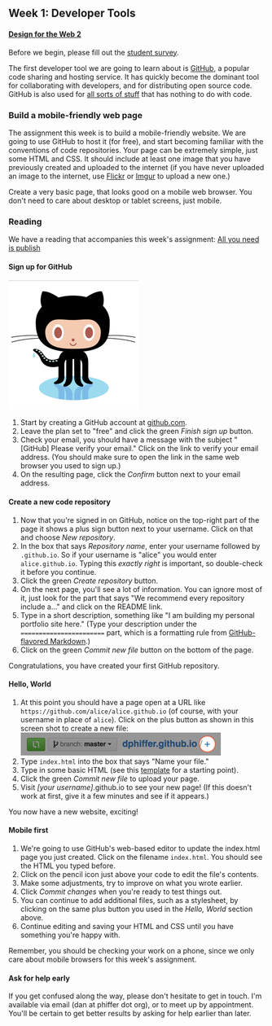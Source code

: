 ## Week 1: Developer Tools
#### [Design for the Web 2](https://github.com/ccny-edm/web2)

Before we begin, please fill out the [student survey](https://docs.google.com/forms/d/1lMjTXflX3SHJvwfyvbkKLXRVmN0XgcdPijFT18zVDFg/edit).

The first developer tool we are going to learn about is [GitHub](https://github.com/), a popular code sharing and hosting service. It has quickly become the dominant tool for collaborating with developers, and for distributing open source code. GitHub is also used for [all sorts of stuff](http://www.ted.com/talks/clay_shirky_how_the_internet_will_one_day_transform_government) that has nothing to do with code.

### Build a mobile-friendly web page

The assignment this week is to build a mobile-friendly website. We are going to use GitHub to host it (for free), and start becoming familiar with the conventions of code repositories. Your page can be extremely simple, just some HTML and CSS. It should include at least one image that you have previously created and uploaded to the internet (if you have never uploaded an image to the internet, use [Flickr](https://flickr.com/) or [Imgur](https://imgur.com/) to upload a new one.)

Create a very basic page, that looks good on a mobile web browser. You don't need to care about desktop or tablet screens, just mobile.

### Reading

We have a reading that accompanies this week's assignment: [All you need is publish](https://medium.com/message/this-is-how-we-publish-b050172dcb05)

#### Sign up for GitHub

![All hail Octocat](img/octocat.png)

1. Start by creating a GitHub account at [github.com](https://github.com/).
2. Leave the plan set to "free" and click the green *Finish sign up* button.
3. Check your email, you should have a message with the subject "[GitHub] Please verify your email." Click on the link to verify your email address. (You should make sure to open the link in the same web browser you used to sign up.)
4. On the resulting page, click the *Confirm* button next to your email address.

#### Create a new code repository

1. Now that you're signed in on GitHub, notice on the top-right part of the page it shows a plus sign button next to your username. Click on that and choose *New repository*.
2. In the box that says *Repository name*, enter your username followed by `.github.io`. So if your username is "alice" you would enter `alice.github.io`. Typing this *exactly right* is important, so double-check it before you continue.
3. Click the green *Create repository* button.
4. On the next page, you'll see a lot of information. You can ignore most of it, just look for the part that says "We recommend every repository include a..." and click on the README link.
5. Type in a short description, something like "I am building my personal portfolio site here." (Type your description under the `=======================` part, which is a formatting rule from [GitHub-flavored Markdown](https://help.github.com/articles/github-flavored-markdown).)
6. Click on the green *Commit new file* button on the bottom of the page.

Congratulations, you have created your first GitHub repository.

#### Hello, World

1. At this point you should have a page open at a URL like `https://github.com/alice/alice.github.io` (of course, with your username in place of `alice`). Click on the plus button as shown in this screen shot to create a new file:  
  ![Create a new file](img/new_file.jpg)
2. Type `index.html` into the box that says "Name your file."
3. Type in some basic HTML (see this [template](template.html) for a starting point).
4. Click the green *Commit new file* to upload your page.
5. Visit *[your username]*.github.io to see your new page! (If this doesn't work at first, give it a few minutes and see if it appears.)

You now have a new website, exciting!

#### Mobile first

1. We're going to use GitHub's web-based editor to update the index.html page you just created. Click on the filename `index.html`. You should see the HTML you typed before.
2. Click on the pencil icon just above your code to edit the file's contents.
3. Make some adjustments, try to improve on what you wrote earlier.
4. Click *Commit changes* when you're ready to test things out.
5. You can continue to add additional files, such as a stylesheet, by clicking on the same plus button you used in the *Hello, World* section above.
4. Continue editing and saving your HTML and CSS until you have something you're happy with.

Remember, you should be checking your work on a phone, since we only care about mobile browsers for this week's assignment.

#### Ask for help early

If you get confused along the way, please don't hesitate to get in touch. I'm available via email (dan at phiffer dot org), or to meet up by appointment. You'll be certain to get better results by asking for help earlier than later.
